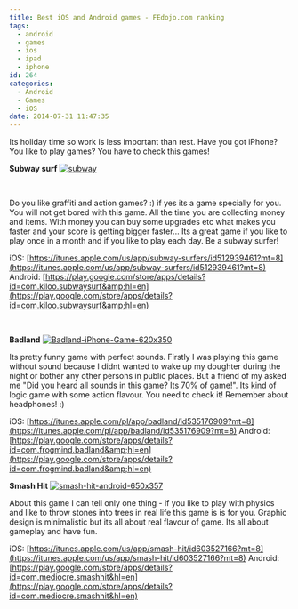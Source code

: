 ```yaml
---
title: Best iOS and Android games - FEdojo.com ranking
tags:
  - android
  - games
  - ios
  - ipad
  - iphone
id: 264
categories:
  - Android
  - Games
  - iOS
date: 2014-07-31 11:47:35
---
```


Its holiday time so work is less important than rest. Have you got iPhone? You like to play games? You have to check this games!
<!--more-->

**Subway surf**
[![subway](http://fedojo.com/wp-content/uploads/2014/07/subway-750x380.png)](http://fedojo.com/wp-content/uploads/2014/07/subway.png)

&nbsp;

Do you like graffiti and action games? :) if yes its a game specially for you. You will not get bored with this game. All the time you are collecting money and items. With money you can buy some upgrades etc what makes you faster and your score is getting bigger faster... Its a great game if you like to play once in a month and if you like to play each day. Be a subway surfer!

iOS:
[https://itunes.apple.com/us/app/subway-surfers/id512939461?mt=8](https://itunes.apple.com/us/app/subway-surfers/id512939461?mt=8)
Android:
[https://play.google.com/store/apps/details?id=com.kiloo.subwaysurf&amp;hl=en](https://play.google.com/store/apps/details?id=com.kiloo.subwaysurf&amp;hl=en)

&nbsp;

**Badland**
[![Badland-iPhone-Game-620x350](http://fedojo.com/wp-content/uploads/2014/07/Badland-iPhone-Game-620x350.jpg)](http://fedojo.com/wp-content/uploads/2014/07/Badland-iPhone-Game-620x350.jpg)

Its pretty funny game with perfect sounds. Firstly I was playing this game without sound because I didnt wanted to wake up my doughter during the night or bother any other persons in public places. But a friend of my asked me "Did you heard all sounds in this game? Its 70% of game!". Its kind of logic game with some action flavour. You need to check it! Remember about headphones! :)
&nbsp;

iOS:
[https://itunes.apple.com/pl/app/badland/id535176909?mt=8](https://itunes.apple.com/pl/app/badland/id535176909?mt=8)
Android:
[https://play.google.com/store/apps/details?id=com.frogmind.badland&amp;hl=en](https://play.google.com/store/apps/details?id=com.frogmind.badland&amp;hl=en)

**Smash Hit**
[![smash-hit-android-650x357](http://fedojo.com/wp-content/uploads/2014/07/smash-hit-android-650x357.jpg)](http://fedojo.com/wp-content/uploads/2014/07/smash-hit-android-650x357.jpg)

About this game I can tell only one thing - if you like to play with physics and like to throw stones into trees in real life this game is is for you. Graphic design is minimalistic but its all about real flavour of game. Its all about gameplay and have fun. 

iOS:
[https://itunes.apple.com/us/app/smash-hit/id603527166?mt=8](https://itunes.apple.com/us/app/smash-hit/id603527166?mt=8)
Android:
[https://play.google.com/store/apps/details?id=com.mediocre.smashhit&hl=en](https://play.google.com/store/apps/details?id=com.mediocre.smashhit&hl=en)